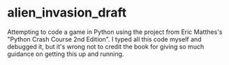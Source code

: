 # alien_invasion_draft
Attempting to code a game in Python using the project from Eric Matthes's "Python Crash Course 2nd Edition".
I typed all this code myself and debugged it, but it's wrong not to credit the book for giving so much guidance on getting this up and running.
